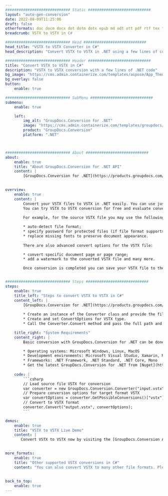 ```yaml
---
############################# Static ############################
layout: "auto-gen-conversion"
date: 2022-08-09T11:25:06
draft: false
otherformats: doc docm docx dot dotm dotx epub md odt ott pdf rtf tex txt vdx vsdm vsdx vssm vssx vstm vstx vsx vtx xps
breadcrumb: VSTX to VSTX in C#

############################# Head ############################
head_title: "VSTX to VSTX Converter in C#"
head_description: "Convert VSTX to VSTX in .NET using a few lines of code. Use the GroupDocs Document Conversion API to convert over 160 file formats."

############################# Header ############################
title: "Convert VSTX to VSTX in C#"
description: "VSTX to VSTX conversion with a few lines of .NET code"
bg_image: "https://cms.admin.containerize.com/templates/aspose/App_Themes/V3/images/bg/header1.png"
bg_overlay: false
button:
    enable: true

############################# SubMenu ############################
submenu:
    enable: true

    left:
        img_alt: "GroupDocs.Conversion for .NET"
        image: "https://cms.admin.containerize.com/templates/groupdocs/images/product-logos/90x90-noborder/groupdocs-conversion-net.png"
        product: "GroupDocs.Conversion"
        platform: ".NET"



############################# About ############################
about:
    enable: true
    title: "About GroupDocs.Conversion for .NET API"
    content: |
        [GroupDocs.Conversion for .NET](https://products.groupdocs.com/conversion/net/) can be used to convert Microsoft Word, Excel, PowerPoint, PDF, Visio and other formats. GroupDocs.Conversion is a standalone API that is suitable for back-end and internal systems where high performance is required. It does not depend on any software such as Microsoft or Open Office.
    

overview:
    enable: true
    content: |
        Convert your VSTX files to VSTX in .NET easily. You can use just a couple of C# code lines in any platform of your choice like - Windows, Linux, macOS.
        You can try VSTX to VSTX conversion for free and evaluate conversion results quality.  Along with simple file conversion scenarios you can try more advanced options for loading source VSTX file and for saving output VSTX result. 
        
        For example, for the source VSTX file you may use the following load options:

        * auto-detect file format;
        * specify password for protected files (if file format supports it);
        * replace missing fonts to preserve document appearance.
        
        There are also advanced convert options for the VSTX file:

        * convert specific document page or page range;
        * add a watermark to the converted VSTX file and many more.

        Once conversion is completed you can save your VSTX file to the local file path or any third-party storage like FTP, Amazon S3, Google Drive, Dropbox etc. Please note - to convert VSTX to VSTX there is no need for any additional software installed - like MS Office, Open Office, Adobe Acrobat Reader etc.


############################# Steps ############################
steps:
    enable: true
    title_left: "Steps to convert VSTX to VSTX in C#"
    content_left: |
        [GroupDocs.Conversion for .NET](https://products.groupdocs.com/conversion/net/) makes it easy for developers to convert a VSTX file to VSTX with a few lines of code.
        
        * Create an instance of the Converter class and provide the file VSTX with the full path
        * Create and set ConvertOptions for VSTX type.
        * Call the Converter.Convert method and pass the full path and format (VSTX) as a parameter

    title_right: "System Requirements"
    content_right: |
        Basic conversion with GroupDocs.Conversion for .NET can be done in just a few simple steps. Our APIs are supported on all major platforms and operating systems. Before executing the code below, make sure you have the following prerequisites installed on your system.

        * Operating systems: Microsoft Windows, Linux, MacOS
        * Development environments: Microsoft Visual Studio, Xamarin, MonoDevelop
        * Frameworks: .NET Framework, .NET Standard, .NET Core, Mono
        * Get the latest GroupDocs.Conversion for .NET from [Nuget](https://www.nuget.org/packages/groupdocs.conversion)
         
    code: |
        ```csharp    
        // Load source file VSTX for conversion
        var converter = new GroupDocs.Conversion.Converter("input.vstx");
        // Prepare conversion options for target format VSTX
        var convertOptions = converter.GetPossibleConversions()["vstx"].ConvertOptions;
        // Convert to VSTX format
        converter.Convert("output.vstx", convertOptions);
        ```

demos:
    enable: true
    title: "VSTX to VSTX Live Demo"
    content: |
       Convert VSTX to VSTX now by visiting the [GroupDocs.Conversion App](https://products.groupdocs.app/conversion/family) website. Online demo has the following advantages
          

more_formats:
    enable: true
    title: "Other supported VSTX conversions in C#"
    content: "You can also convert VSTX to many other file formats. Please see the list below."
       
       
back_to_top:
    enable: true
---
```

